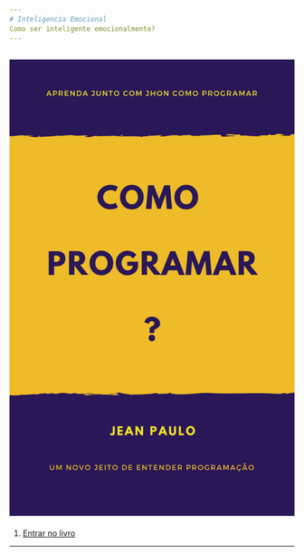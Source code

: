 ```yaml
---
# Inteligencia Emocional
Como ser inteligente emocionalmente?
---
```

![AltText](https://github.com/JeanPaulo-Eletron/Como-programar-/blob/master/Capa_ComoProgramar.png)
---
1. [Entrar no livro](Modo_de_leitura.md)
---
